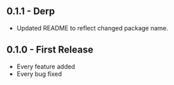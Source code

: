 ## 0.1.1 - Derp
* Updated README to reflect changed package name.
 
## 0.1.0 - First Release
* Every feature added
* Every bug fixed
